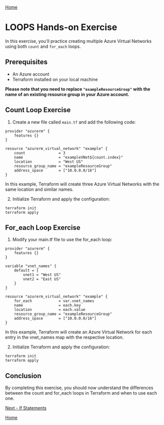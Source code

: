 
[Home](README.md) 


# LOOPS Hands-on Exercise  
  
In this exercise, you'll practice creating multiple Azure Virtual Networks using both `count` and `for_each` loops.   
  
## Prerequisites  
  
- An Azure account  
- Terraform installed on your local machine  

**Please note that you need to replace `"exampleResourceGroup"` with the name of an existing resource group in your Azure account.**
  
## Count Loop Exercise  
  
1. Create a new file called `main.tf` and add the following code:  
  

```
provider "azurerm" {  
    features {}  
}  

resource "azurerm_virtual_network" "example" {  
    count               = 3  
    name                = "exampleVNet${count.index}"  
    location            = "West US"  
    resource_group_name = "exampleResourceGroup"  
    address_space       = ["10.0.0.0/16"]  
}  
```
In this example, Terraform will create three Azure Virtual Networks with the same location and similar names.

2. Initialize Terraform and apply the configuration:
```
terraform init  
terraform apply  
```
## For_each Loop Exercise
 
1. Modify your main.tf file to use the for_each loop:

```
provider "azurerm" {  
    features {}  
}  

variable "vnet_names" {  
    default = {  
        vnet1 = "West US"  
        vnet2 = "East US"  
    }  
}  

resource "azurerm_virtual_network" "example" {  
    for_each            = var.vnet_names  
    name                = each.key  
    location            = each.value  
    resource_group_name = "exampleResourceGroup"  
    address_space       = ["10.0.0.0/16"]  
}  
```
In this example, Terraform will create an Azure Virtual Network for each entry in the vnet_names map with the respective location.

2. Initialize Terraform and apply the configuration:
```
terraform init  
terraform apply  
```

## Conclusion
 
By completing this exercise, you should now understand the differences between the count and for_each loops in Terraform and when to use each one.

[Next - If Statements](2.%20If_Statements.md)

[Home](README.md) 
